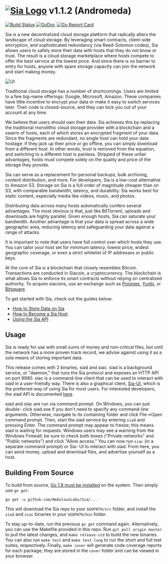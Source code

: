 # [![Sia Logo](http://sia.tech/img/svg/sia-green-logo.svg)](http://sia.tech) v1.1.2 (Andromeda)

[![Build Status](https://travis-ci.org/NebulousLabs/Sia.svg?branch=master)](https://travis-ci.org/NebulousLabs/Sia)
[![GoDoc](https://godoc.org/github.com/NebulousLabs/Sia?status.svg)](https://godoc.org/github.com/NebulousLabs/Sia)
[![Go Report Card](https://goreportcard.com/badge/github.com/NebulousLabs/Sia)](https://goreportcard.com/report/github.com/NebulousLabs/Sia)

Sia is a new decentralized cloud storage platform that radically alters the
landscape of cloud storage. By leveraging smart contracts, client-side
encryption, and sophisticated redundancy (via Reed-Solomon codes), Sia allows
users to safely store their data with hosts that they do not know or trust.
The result is a cloud storage marketplace where hosts compete to offer the
best service at the lowest price. And since there is no barrier to entry for
hosts, anyone with spare storage capacity can join the network and start
making money.

![UI](http://i.imgur.com/iHoGqoL.png)

Traditional cloud storage has a number of shortcomings. Users are limited to a
few big-name offerings: Google, Microsoft, Amazon. These companies have little
incentive to encrypt your data or make it easy to switch services later. Their
code is closed-source, and they can lock you out of your account at any time.

We believe that users should own their data. Sia achieves this by replacing
the traditional monolithic cloud storage provider with a blockchain and a
swarm of hosts, each of which stores an encrypted fragment of your data. Since
the fragments are redundant, no single host can hold your data hostage: if
they jack up their price or go offline, you can simply download from a
different host. In other words, trust is removed from the equation, and
switching to a different host is painless. Stripped of these unfair
advantages, hosts must compete solely on the quality and price of the storage
they provide.

Sia can serve as a replacement for personal backups, bulk archiving, content
distribution, and more. For developers, Sia is a low-cost alternative to
Amazon S3. Storage on Sia is a full order of magnitude cheaper than on S3,
with comparable bandwidth, latency, and durability. Sia works best for static
content, especially media like videos, music, and photos.

Distributing data across many hosts automatically confers several advantages.
The most obvious is that, just like BitTorrent, uploads and downloads are
highly parallel. Given enough hosts, Sia can saturate your bandwidth. Another
advantage is that your data is spread across a wide geographic area, reducing
latency and safeguarding your data against a range of attacks.

It is important to note that users have full control over which hosts they
use. You can tailor your host set for minimum latency, lowest price, widest
geographic coverage, or even a strict whitelist of IP addresses or public
keys.

At the core of Sia is a blockchain that closely resembles Bitcoin.
Transactions are conducted in Siacoin, a cryptocurrency. The blockchain is
what allows Sia to enforce its smart contracts without relying on centralized
authority. To acquire siacoins, use an exchange such as [Poloniex](https://poloniex.com), [Yunbi](https://yunbi.com), or
[Bitsquare](https://bitsquare.io).

To get started with Sia, check out the guides below:

- [How to Store Data on Sia](https://blog.sia.tech/getting-started-with-private-decentralized-cloud-storage-c9565dc8c854)
- [How to Become a Sia Host](https://blog.sia.tech/how-to-run-a-host-on-sia-2159ebc4725)
- [Using the Sia API](https://blog.sia.tech/api-quickstart-guide-f1d160c05235)


Usage
-----

Sia is ready for use with small sums of money and non-critical files, but
until the network has a more proven track record, we advise against using it
as a sole means of storing important data.

This release comes with 2 binaries, siad and siac. siad is a background
service, or "daemon," that runs the Sia protocol and exposes an HTTP API on
port 9980. siac is a command-line client that can be used to interact with
siad in a user-friendly way. There is also a graphical client, [Sia-UI](https://github.com/NebulousLabs/Sia-UI), which
is the preferred way of using Sia for most users. For interested developers,
the siad API is documented [here](doc/API.md).

siad and siac are run via command prompt. On Windows, you can just double-
click siad.exe if you don't need to specify any command-line arguments.
Otherwise, navigate to its containing folder and click File->Open command
prompt. Then, start the siad service by entering `siad` and pressing Enter.
The command prompt may appear to freeze; this means siad is waiting for
requests. Windows users may see a warning from the Windows Firewall; be sure
to check both boxes ("Private networks" and "Public networks") and click
"Allow access." You can now run `siac` (in a separate command prompt) or Sia-
UI to interact with siad. From here, you can send money, upload and download
files, and advertise yourself as a host.

Building From Source
--------------------

To build from source, [Go 1.8 must be installed](https://golang.org/doc/install)
on the system. Then simply use `go get`:

```
go get -u github.com/NebulousLabs/Sia/...
```

This will download the Sia repo to your `$GOPATH/src` folder, and install the
`siad` and `siac` binaries in your `$GOPATH/bin` folder.

To stay up-to-date, run the previous `go get` command again. Alternatively, you
can use the Makefile provided in this repo. Run `git pull origin master` to
pull the latest changes, and `make release-std` to build the new binaries. You
can also run `make test` and `make test-long` to run the short and full test
suites, respectively. Finally, `make cover` will generate code coverage reports
for each package; they are stored in the `cover` folder and can be viewed in
your browser.
